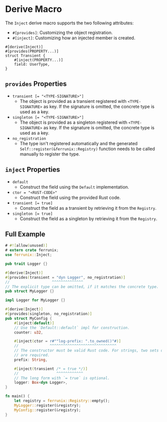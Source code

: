 # Derive Macro

The `Inject` derive macro supports the two following attributes:

- `#[provides]`: Customizing the object registration.
- `#[inject]`: Customizing how an injected member is created.

```rust,ignore
#[derive(Inject)]
#[provides(PROPERTY...)]
struct Transient {
    #[inject(PROPERTY...)]
    field: UserType,
}
```

## `provides` Properties

- `transient [= "<TYPE-SIGNATURE>"]`
    - The object is provided as a transient registered with `<TYPE-SIGNATURE>`
      as key. If the signature is omitted, the concrete type is used as a key.
- `singleton [= "<TYPE-SIGNATURE>"]`
    - The object is provided as a singleton registered with `<TYPE-SIGNATURE>`
      as key. If the signature is omitted, the concrete type is used as a key.
- `no_registration`
    - The type isn't registered automatically and the generated
      `Self::register(&ferrunix::Registry)` function needs to be called
      manually to register the type.

## `inject` Properties

- `default`
    - Construct the field using the `Default` implementation.
- `ctor = "<RUST-CODE>"`
    - Construct the field using the provided Rust code.
- `transient [= true]`
    - Construct the field as a transient by retrieving it from the `Registry`.
- `singleton [= true]`
    - Construct the field as a singleton by retrieving it from the `Registry`.

## Full Example

```rust
# #![allow(unused)]
# extern crate ferrunix;
use ferrunix::Inject;

pub trait Logger {}

#[derive(Inject)]
#[provides(transient = "dyn Logger", no_registration)]
//                   ^^^^^^^^^^^^^^
// The explicit type can be omitted, if it matches the concrete type.
pub struct MyLogger {}

impl Logger for MyLogger {}

#[derive(Inject)]
#[provides(singleton, no_registration)]
pub struct MyConfig {
    #[inject(default)]
    // Use the `Default::default` impl for construction.
    counter: u32,

    #[inject(ctor = r#""log-prefix: ".to_owned()"#)]
    //              ^^^^^^^^^^^^^^^^^^^^^^^^^^^^^^
    // The constructor must be valid Rust code. For strings, two sets of quotes
    // are required.
    prefix: String,

    #[inject(transient /* = true */)]
    //                 ^^^^^^^^^^^^
    // The long form with `= true` is optional.
    logger: Box<dyn Logger>,
}

fn main() {
    let registry = ferrunix::Registry::empty();
    MyLogger::register(&registry);
    MyConfig::register(&registry);
}
```
